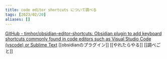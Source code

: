 ```yaml
---
title: code editor shortcuts について調べる
tags: [2023/02/20]
aliases: []
---
```


[GitHub - timhor/obsidian-editor-shortcuts: Obsidian plugin to add keyboard shortcuts commonly found in code editors such as Visual Studio Code (vscode) or Sublime Text](https://github.com/timhor/obsidian-editor-shortcuts)
[[obsidianのプラグイン]]
[[やれたらやる]]
[[調べごと]]